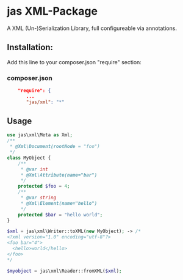 jas XML-Package
=========

A XML (Un-)Serialization Library, full configureable via annotations.

Installation:
-------------
Add this line to your composer.json "require" section:

### composer.json
```json
    "require": {
       ...
       "jas/xml": "*"
```

Usage
-----

```php
use jas\xml\Meta as Xml;
/**
 * @Xml\Document(rootNode = "foo")
 */
class MyObject {
    /**
     * @var int
     * @Xml\Attribute(name="bar")
     */
    protected $foo = 4;
    /**
     * @var string
     * @Xml\Element(name="hello")
     */
    protected $bar = "hello world";
}

$xml = jas\xml\Writer::toXML(new MyObject); -> /*
<?xml version="1.0" encoding="utf-8"?>
<foo bar="4">
  <hello>world</hello>
</foo>
*/

$myobject = jas\xml\Reader::fromXML($xml);
```